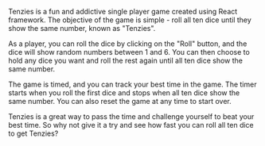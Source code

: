 Tenzies is a fun and addictive single player game created using React framework. The objective of the game is simple - roll all ten dice until they show the same number, known as "Tenzies".

As a player, you can roll the dice by clicking on the "Roll" button, and the dice will show random numbers between 1 and 6. You can then choose to hold any dice you want and roll the rest again until all ten dice show the same number.

The game is timed, and you can track your best time in the game. The timer starts when you roll the first dice and stops when all ten dice show the same number. You can also reset the game at any time to start over.

Tenzies is a great way to pass the time and challenge yourself to beat your best time. So why not give it a try and see how fast you can roll all ten dice to get Tenzies?





